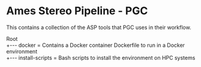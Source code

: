 Ames Stereo Pipeline - PGC
==========

This contains a collection of the ASP tools that PGC uses in their workflow. 

Root  
+--- docker = Contains a Docker container Dockerfile to run in a Docker environment  
+--- install-scripts = Bash scripts to install the environment on HPC systems

